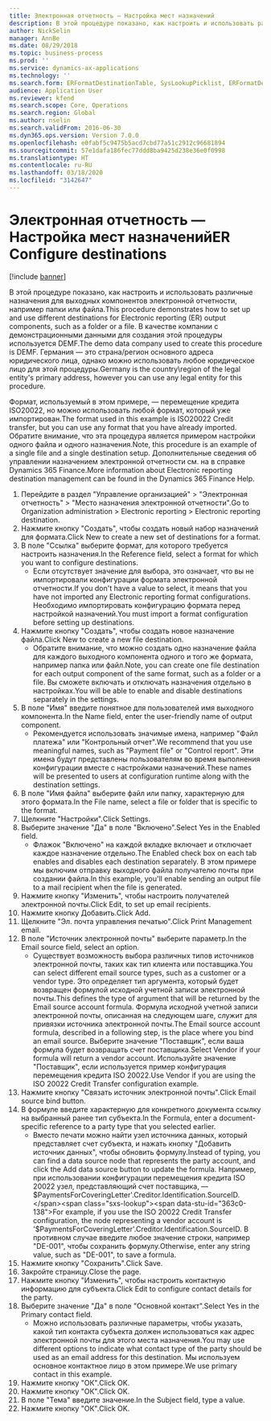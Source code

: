 ```yaml
---
title: Электронная отчетность — Настройка мест назначений
description: В этой процедуре показано, как настроить и использовать различные назначения для выходных компонентов электронной отчетности, например папки или файла.
author: NickSelin
manager: AnnBe
ms.date: 08/29/2018
ms.topic: business-process
ms.prod: ''
ms.service: dynamics-ax-applications
ms.technology: ''
ms.search.form: ERFormatDestinationTable, SysLookupPicklist, ERFormatDestinationSettings, ERFormatDestinationEmailSettings, ERExpressionDesignerFormula, SRSPrintDestinationTokens
audience: Application User
ms.reviewer: kfend
ms.search.scope: Core, Operations
ms.search.region: Global
ms.author: nselin
ms.search.validFrom: 2016-06-30
ms.dyn365.ops.version: Version 7.0.0
ms.openlocfilehash: e0fabf5c9475b5acd7cbd77a51c2912c96681894
ms.sourcegitcommit: 57e1dafa186fec77ddd8ba9425d238e36e0f0998
ms.translationtype: HT
ms.contentlocale: ru-RU
ms.lasthandoff: 03/18/2020
ms.locfileid: "3142647"
---
```

# <a name="er-configure-destinations"></a><span data-ttu-id="363c0-103">Электронная отчетность — Настройка мест назначений</span><span class="sxs-lookup"><span data-stu-id="363c0-103">ER Configure destinations</span></span>

[!include [banner](../../includes/banner.md)]

<span data-ttu-id="363c0-104">В этой процедуре показано, как настроить и использовать различные назначения для выходных компонентов электронной отчетности, например папки или файла.</span><span class="sxs-lookup"><span data-stu-id="363c0-104">This procedure demonstrates how to set up and use different destinations for Electronic reporting (ER) output components, such as a folder or a file.</span></span> <span data-ttu-id="363c0-105">В качестве компании с демонстрационными данными для создания этой процедуры используется DEMF.</span><span class="sxs-lookup"><span data-stu-id="363c0-105">The demo data company used to create this procedure is DEMF.</span></span> <span data-ttu-id="363c0-106">Германия — это страна/регион основного адреса юридического лица, однако можно использовать любое юридическое лицо для этой процедуры.</span><span class="sxs-lookup"><span data-stu-id="363c0-106">Germany is the country\region of the legal entity's primary address, however you can use any legal entity for this procedure.</span></span> 

<span data-ttu-id="363c0-107">Формат, используемый в этом примере, — перемещение кредита ISO20022, но можно использовать любой формат, который уже импортирован.</span><span class="sxs-lookup"><span data-stu-id="363c0-107">The format used in this example is ISO20022 Credit transfer, but you can use any format that you have already imported.</span></span> <span data-ttu-id="363c0-108">Обратите внимание, что эта процедура является примером настройки одного файла и одного назначения.</span><span class="sxs-lookup"><span data-stu-id="363c0-108">Note, this procedure is an example of a single file and a single destination setup.</span></span> <span data-ttu-id="363c0-109">Дополнительные сведения об управлении назначением электронной отчетности см. на в справке Dynamics 365 Finance.</span><span class="sxs-lookup"><span data-stu-id="363c0-109">More information about Electronic reporting destination management can be found in the Dynamics 365 Finance Help.</span></span>

1. <span data-ttu-id="363c0-110">Перейдите в раздел "Управление организацией" > "Электронная отчетность" > "Место назначения электронной отчетности".</span><span class="sxs-lookup"><span data-stu-id="363c0-110">Go to Organization administration > Electronic reporting > Electronic reporting destination.</span></span>
2. <span data-ttu-id="363c0-111">Нажмите кнопку "Создать", чтобы создать новый набор назначений для формата.</span><span class="sxs-lookup"><span data-stu-id="363c0-111">Click New to create a new set of destinations for a format.</span></span>
3. <span data-ttu-id="363c0-112">В поле "Ссылка" выберите формат, для которого требуется настроить назначения.</span><span class="sxs-lookup"><span data-stu-id="363c0-112">In the Reference field, select a format for which you want to configure destinations.</span></span>
    * <span data-ttu-id="363c0-113">Если отсутствует значение для выбора, это означает, что вы не импортировали конфигурации формата электронной отчетности.</span><span class="sxs-lookup"><span data-stu-id="363c0-113">If you don't have a value to select, it means that you have not imported any Electronic reporting format configurations.</span></span> <span data-ttu-id="363c0-114">Необходимо импортировать конфигурацию формата перед настройкой назначений.</span><span class="sxs-lookup"><span data-stu-id="363c0-114">You must import a format configuration before setting up destinations.</span></span>  
4. <span data-ttu-id="363c0-115">Нажмите кнопку "Создать", чтобы создать новое назначение файла.</span><span class="sxs-lookup"><span data-stu-id="363c0-115">Click New to create a new file destination.</span></span>
    * <span data-ttu-id="363c0-116">Обратите внимание, что можно создать одно назначение файла для каждого выходного компонента одного и того же формата, например папка или файл.</span><span class="sxs-lookup"><span data-stu-id="363c0-116">Note, you can create one file destination for each output component of the same format, such as a folder or a file.</span></span> <span data-ttu-id="363c0-117">Вы сможете включать и отключать назначения отдельно в настройках.</span><span class="sxs-lookup"><span data-stu-id="363c0-117">You will be able to enable and disable destinations separately in the settings.</span></span>  
5. <span data-ttu-id="363c0-118">В поле "Имя" введите понятное для пользователей имя выходного компонента.</span><span class="sxs-lookup"><span data-stu-id="363c0-118">In the Name field, enter the user-friendly name of output component.</span></span>
    * <span data-ttu-id="363c0-119">Рекомендуется использовать значимые имена, например "Файл платежа" или "Контрольный отчет".</span><span class="sxs-lookup"><span data-stu-id="363c0-119">We recommend that you use meaningful names, such as "Payment file" or "Control report".</span></span> <span data-ttu-id="363c0-120">Эти имена будут представлены пользователям во время выполнения конфигурации вместе с настройками назначений.</span><span class="sxs-lookup"><span data-stu-id="363c0-120">These names will be presented to users at configuration runtime along with the destination settings.</span></span>  
6. <span data-ttu-id="363c0-121">В поле "Имя файла" выберите файл или папку, характерную для этого формата.</span><span class="sxs-lookup"><span data-stu-id="363c0-121">In the File name, select a file or folder that is specific to the format.</span></span>
7. <span data-ttu-id="363c0-122">Щелкните "Настройки".</span><span class="sxs-lookup"><span data-stu-id="363c0-122">Click Settings.</span></span>
8. <span data-ttu-id="363c0-123">Выберите значение "Да" в поле "Включено".</span><span class="sxs-lookup"><span data-stu-id="363c0-123">Select Yes in the Enabled field.</span></span>
    * <span data-ttu-id="363c0-124">Флажок "Включено" на каждой вкладке включает и отключает каждое назначение отдельно.</span><span class="sxs-lookup"><span data-stu-id="363c0-124">The Enabled check box on each tab enables and disables each destination separately.</span></span> <span data-ttu-id="363c0-125">В этом примере мы включим отправку выходного файла получателю почты при создании файла.</span><span class="sxs-lookup"><span data-stu-id="363c0-125">In this example, you'll enable sending an output file to a mail recipient when the file is generated.</span></span>  
9. <span data-ttu-id="363c0-126">Нажмите кнопку "Изменить", чтобы настроить получателей электронной почты.</span><span class="sxs-lookup"><span data-stu-id="363c0-126">Click Edit, to set up email recipients.</span></span>
10. <span data-ttu-id="363c0-127">Нажмите кнопку Добавить.</span><span class="sxs-lookup"><span data-stu-id="363c0-127">Click Add.</span></span>
11. <span data-ttu-id="363c0-128">Щелкните "Эл. почта управления печатью".</span><span class="sxs-lookup"><span data-stu-id="363c0-128">Click Print Management email.</span></span>
12. <span data-ttu-id="363c0-129">В поле "Источник электронной почты" выберите параметр.</span><span class="sxs-lookup"><span data-stu-id="363c0-129">In the Email source  field, select an option.</span></span>
    * <span data-ttu-id="363c0-130">Существует возможность выбора различных типов источников электронной почты, таких как тип клиента или поставщика.</span><span class="sxs-lookup"><span data-stu-id="363c0-130">You can select different email source types, such as a customer or a vendor type.</span></span> <span data-ttu-id="363c0-131">Это определяет тип аргумента, который будет возвращен формулой исходной учетной записи электронной почты.</span><span class="sxs-lookup"><span data-stu-id="363c0-131">This defines the type of argument that will be returned by the Email source account formula.</span></span> <span data-ttu-id="363c0-132">Формула исходной учетной записи электронной почты, описанная на следующем шаге, служит для привязки источника электронной почты.</span><span class="sxs-lookup"><span data-stu-id="363c0-132">The Email source account formula, described in a following step, is the place where you bind an email source.</span></span> <span data-ttu-id="363c0-133">Выберите значение "Поставщик", если ваша формула будет возвращать счет поставщика.</span><span class="sxs-lookup"><span data-stu-id="363c0-133">Select Vendor if your formula will return a vendor account.</span></span> <span data-ttu-id="363c0-134">Используйте значение "Поставщик", если используется пример конфигурация перемещения кредита ISO 20022.</span><span class="sxs-lookup"><span data-stu-id="363c0-134">Use Vendor if you are using the ISO 20022 Credit Transfer configuration example.</span></span>  
13. <span data-ttu-id="363c0-135">Нажмите кнопку "Связать источник электронной почты".</span><span class="sxs-lookup"><span data-stu-id="363c0-135">Click Email source bind button.</span></span>
14. <span data-ttu-id="363c0-136">В формуле введите характерную для конкретного документа ссылку на выбранный ранее тип субъекта.</span><span class="sxs-lookup"><span data-stu-id="363c0-136">In the Formula, enter a document-specific reference to a party type that you selected earlier.</span></span>
    * <span data-ttu-id="363c0-137">Вместо печати можно найти узел источника данных, который представляет счет субъекта, и нажать кнопку "Добавить источник данных", чтобы обновить формулу.</span><span class="sxs-lookup"><span data-stu-id="363c0-137">Instead of typing, you can find a data source node that represents the party account, and click the Add data source button to update the formula.</span></span> <span data-ttu-id="363c0-138">Например, при использовании конфигурации перемещения кредита ISO 20022 узел, представляющий счет поставщика, — $PaymentsForCoveringLetter'.Creditor.Identification.SourceID.</span><span class="sxs-lookup"><span data-stu-id="363c0-138">For example, if you use the ISO 20022 Credit Transfer configuration, the node representing a vendor account is '$PaymentsForCoveringLetter'.Creditor.Identification.SourceID.</span></span> <span data-ttu-id="363c0-139">В противном случае введите любое значение строки, например "DE-001", чтобы сохранить формулу.</span><span class="sxs-lookup"><span data-stu-id="363c0-139">Otherwise, enter any string value, such as "DE-001", to save a formula.</span></span>  
15. <span data-ttu-id="363c0-140">Нажмите кнопку "Сохранить".</span><span class="sxs-lookup"><span data-stu-id="363c0-140">Click Save.</span></span>
16. <span data-ttu-id="363c0-141">Закройте страницу.</span><span class="sxs-lookup"><span data-stu-id="363c0-141">Close the page.</span></span>
17. <span data-ttu-id="363c0-142">Нажмите кнопку "Изменить", чтобы настроить контактную информацию для субъекта.</span><span class="sxs-lookup"><span data-stu-id="363c0-142">Click Edit to configure contact details for the party.</span></span>
18. <span data-ttu-id="363c0-143">Выберите значение "Да" в поле "Основной контакт".</span><span class="sxs-lookup"><span data-stu-id="363c0-143">Select Yes in the Primary contact field.</span></span>
    * <span data-ttu-id="363c0-144">Можно использовать различные параметры, чтобы указать, какой тип контакта субъекта должен использоваться как адрес электронной почты для этого места назначения.</span><span class="sxs-lookup"><span data-stu-id="363c0-144">You may use different options to indicate what contact type of the party should be used as an email address for this destination.</span></span> <span data-ttu-id="363c0-145">Мы используем основное контактное лицо в этом примере.</span><span class="sxs-lookup"><span data-stu-id="363c0-145">We use primary contact in this example.</span></span>  
19. <span data-ttu-id="363c0-146">Нажмите кнопку "OК".</span><span class="sxs-lookup"><span data-stu-id="363c0-146">Click OK.</span></span>
20. <span data-ttu-id="363c0-147">Нажмите кнопку "OК".</span><span class="sxs-lookup"><span data-stu-id="363c0-147">Click OK.</span></span>
21. <span data-ttu-id="363c0-148">В поле "Тема" введите значение.</span><span class="sxs-lookup"><span data-stu-id="363c0-148">In the Subject field, type a value.</span></span>
22. <span data-ttu-id="363c0-149">Нажмите кнопку "OК".</span><span class="sxs-lookup"><span data-stu-id="363c0-149">Click OK.</span></span>


